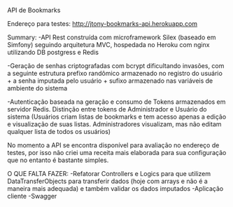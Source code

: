 API de Bookmarks

Endereço para testes: http://jtony-bookmarks-api.herokuapp.com

Summary:
-API Rest construída com microframework Silex (baseado em Simfony) seguindo arquitetura MVC, hospedada no Heroku com nginx utilizando DB postgress e Redis

-Geração de senhas criptografadas com bcrypt dificultando invasões, com a seguinte estrutura 
      prefixo randômico armazenado no registro do usuário + a senha imputada pelo usuário + sufixo armazenado nas variáveis de ambiente do sistema

-Autenticação baseada na geração e consumo de Tokens armazenados em servidor Redis.  Distinção entre tokens de Administrador e Usuário do sistema (Usuários criam listas de bookmarks e tem acesso apenas a edição e visualização de suas listas. Administradores visualizam, mas não editam qualquer lista de todos os usuários)


No momento a API se encontra disponível para avaliação no endereço de testes, por isso não criei uma receita mais elaborada para sua configuração que no entanto é bastante simples.


O QUE FALTA FAZER:
-Refatorar Controllers e Logics para que utilizem DataTransferObjects para transferir dados (hoje com arrays e não é a maneira mais adequada) e também validar os dados imputados
-Aplicação cliente
-Swagger